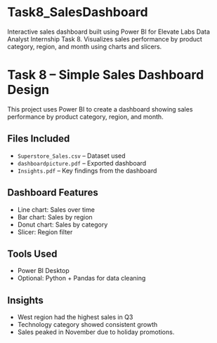 # Task8_SalesDashboard
Interactive sales dashboard built using Power BI for Elevate Labs Data Analyst Internship Task 8. Visualizes sales performance by product category, region, and month using charts and slicers.
# Task 8 – Simple Sales Dashboard Design

This project uses Power BI to create a dashboard showing sales performance by product category, region, and month.

##  Files Included
- `Superstore_Sales.csv` – Dataset used
- `dashboardpicture.pdf` – Exported dashboard
- `Insights.pdf` – Key findings from the dashboard

##  Dashboard Features
- Line chart: Sales over time
- Bar chart: Sales by region
- Donut chart: Sales by category
- Slicer: Region filter

##  Tools Used
- Power BI Desktop
- Optional: Python + Pandas for data cleaning

##  Insights
- West region had the highest sales in Q3
- Technology category showed consistent growth
- Sales peaked in November due to holiday promotions.
  
   


